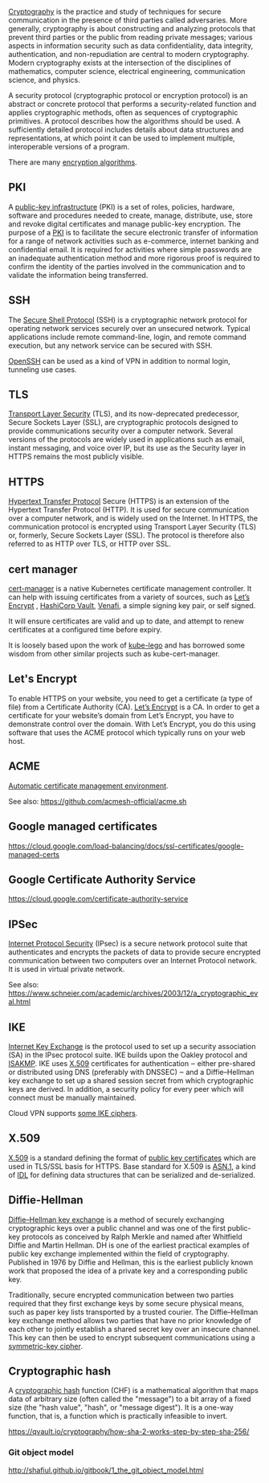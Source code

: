 [Cryptography](https://en.m.wikipedia.org/wiki/Cryptography) is the practice and study of techniques for secure communication in the presence of third parties called adversaries. More generally, cryptography is about constructing and analyzing protocols that prevent third parties or the public from reading private messages; various aspects in information security such as data confidentiality, data integrity, authentication, and non-repudiation are central to modern cryptography. Modern cryptography exists at the intersection of the disciplines of mathematics, computer science, electrical engineering, communication science, and physics. 

A security protocol (cryptographic protocol or encryption protocol) is an abstract or concrete protocol that performs a security-related function and applies cryptographic methods, often as sequences of cryptographic primitives. A protocol describes how the algorithms should be used. A sufficiently detailed protocol includes details about data structures and representations, at which point it can be used to implement multiple, interoperable versions of a program.

There are many [encryption algorithms](https://en.wikipedia.org/wiki/Category:Cryptographic_algorithms).

## PKI

A [public-key infrastructure](https://en.wikipedia.org/wiki/Public_key_infrastructure) (PKI) is a set of roles, policies, hardware, software and procedures needed to create, manage, distribute, use, store and revoke digital certificates and manage public-key encryption. The purpose of a [PKI](https://en.wikipedia.org/wiki/Public_key_infrastructure) is to facilitate the secure electronic transfer of information for a range of network activities such as e-commerce, internet banking and confidential email. It is required for activities where simple passwords are an inadequate authentication method and more rigorous proof is required to confirm the identity of the parties involved in the communication and to validate the information being transferred.




## SSH

The [Secure Shell Protocol](https://phoenixnap.com/kb/ssh-to-connect-to-remote-server-linux-or-windows) (SSH) is a cryptographic network protocol for operating network services securely over an unsecured network. Typical applications include remote command-line, login, and remote command execution, but any network service can be secured with SSH.


[OpenSSH](https://en.wikipedia.org/wiki/OpenSSH) can be used as a kind of VPN in addition to normal login, tunneling use cases.

## TLS

[Transport Layer Security](https://www.csoonline.com/article/3246212/what-is-ssl-tls-and-how-this-encryption-protocol-works.html) (TLS), and its now-deprecated predecessor, Secure Sockets Layer (SSL), are cryptographic protocols designed to provide communications security over a computer network. Several versions of the protocols are widely used in applications such as email, instant messaging, and voice over IP, but its use as the Security layer in HTTPS remains the most publicly visible.


## HTTPS

[Hypertext Transfer Protocol]( https://en.m.wikipedia.org/wiki/HTTPS   ) Secure (HTTPS) is an extension of the Hypertext Transfer Protocol (HTTP). It is used for secure communication over a computer network, and is widely used on the Internet. In HTTPS, the communication protocol is encrypted using Transport Layer Security (TLS) or, formerly, Secure Sockets Layer (SSL). The protocol is therefore also referred to as HTTP over TLS, or HTTP over SSL.

## cert manager 

[cert-manager](https://cert-manager.io/docs/) is a native Kubernetes certificate management controller. It can help with issuing certificates from a variety of sources, such as [Let’s Encrypt]( https://letsencrypt.org/  
) , [HashiCorp Vault](  https://www.vaultproject.io/  ), [Venafi]( https://www.venafi.com/ ), a simple signing key pair, or self signed.

It will ensure certificates are valid and up to date, and attempt to renew certificates at a configured time before expiry.

It is loosely based upon the work of [kube-lego]( https://github.com/jetstack/kube-lego   ) and has borrowed some wisdom from other similar projects such as kube-cert-manager.

## Let's Encrypt

To enable HTTPS on your website, you need to get a certificate (a type of file) from a Certificate Authority (CA). [Let’s Encrypt](  https://letsencrypt.org/ ) is a CA. In order to get a certificate for your website’s domain from Let’s Encrypt, you have to demonstrate control over the domain. With Let’s Encrypt, you do this using software that uses the ACME protocol which typically runs on your web host.

## ACME

[Automatic certificate management environment]( https://tools.ietf.org/html/rfc8555  ).


See also: https://github.com/acmesh-official/acme.sh

## Google managed certificates

https://cloud.google.com/load-balancing/docs/ssl-certificates/google-managed-certs

## Google Certificate Authority Service

https://cloud.google.com/certificate-authority-service


## IPSec

[Internet Protocol Security](https://www.cloudflare.com/learning/network-layer/what-is-ipsec/) (IPsec) is a secure network protocol suite that authenticates and encrypts the packets of data to provide secure encrypted communication between two computers over an Internet Protocol network. It is used in virtual private network.

See also: https://www.schneier.com/academic/archives/2003/12/a_cryptographic_eval.html


## IKE

[Internet Key Exchange](https://en.wikipedia.org/wiki/Internet_Key_Exchange) is the protocol used to set up a security association (SA) in the IPsec protocol suite. IKE builds upon the Oakley protocol and [ISAKMP](  https://en.m.wikipedia.org/wiki/Internet_Security_Association_and_Key_Management_Protocol ). IKE uses [X.509](  https://en.m.wikipedia.org/wiki/X.509  ) certificates for authentication ‒ either pre-shared or distributed using DNS (preferably with DNSSEC) ‒ and a Diffie–Hellman key exchange to set up a shared session secret from which cryptographic keys are derived. In addition, a security policy for every peer which will connect must be manually maintained.

Cloud VPN supports  [some IKE ciphers](https://cloud.google.com/network-connectivity/docs/vpn/concepts/supported-ike-ciphers).


## X.509

[X.509](  https://en.m.wikipedia.org/wiki/X.509  ) is a standard defining the format of [public key certificates](https://en.wikipedia.org/wiki/Public-key_cryptography) which are used in TLS/SSL basis for HTTPS.  Base standard for X.509 is [ASN.1](https://en.wikipedia.org/wiki/ASN.1), a kind of [IDL](  https://en.m.wikipedia.org/wiki/Interface_description_language ) for defining data structures that can be serialized and de-serialized.  

## Diffie-Hellman 

[Diffie–Hellman key exchange](https://en.wikipedia.org/wiki/Diffie%E2%80%93Hellman_key_exchange) is a method of securely exchanging cryptographic keys over a public channel and was one of the first public-key protocols as conceived by Ralph Merkle and named after Whitfield Diffie and Martin Hellman. DH is one of the earliest practical examples of public key exchange implemented within the field of cryptography. Published in 1976 by Diffie and Hellman, this is the earliest publicly known work that proposed the idea of a private key and a corresponding public key.


Traditionally, secure encrypted communication between two parties required that they first exchange keys by some secure physical means, such as paper key lists transported by a trusted courier. The Diffie–Hellman key exchange method allows two parties that have no prior knowledge of each other to jointly establish a shared secret key over an insecure channel. This key can then be used to encrypt subsequent communications using a [symmetric-key cipher](  https://brilliant.org/wiki/symmetric-ciphers/ ).



## Cryptographic hash

A [cryptographic hash]( https://en.m.wikipedia.org/wiki/Cryptographic_hash_function  ) function (CHF) is a mathematical algorithm that maps data of arbitrary size (often called the "message") to a bit array of a fixed size (the "hash value", "hash", or "message digest"). It is a one-way function, that is, a function which is practically infeasible to invert.

https://qvault.io/cryptography/how-sha-2-works-step-by-step-sha-256/

### Git object model

http://shafiul.github.io/gitbook/1_the_git_object_model.html
